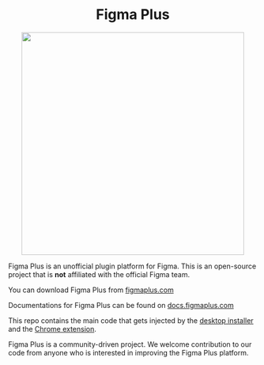 <h1 align="center">Figma Plus</h1>

<p align="center">
	<img src="https://docs.figmaplus.com/images/pluginsList.png" width="450">
</p>

Figma Plus is an unofficial plugin platform for Figma.
This is an open-source project that is **not** affiliated with the official Figma team.

You can download Figma Plus from [figmaplus.com](https://figmaplus.com)

Documentations for Figma Plus can be found on [docs.figmaplus.com](http://docs.figmaplus.com)

This repo contains the main code that gets injected by the [desktop installer](https://github.com/figma-plus/installer) and the [Chrome extension](https://github.com/figma-plus/chrome-extension).

Figma Plus is a community-driven project. We welcome contribution to our code from anyone who is interested in improving the Figma Plus platform.
